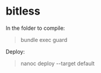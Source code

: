 bitless
=======

In the folder to compile:

> bundle exec guard

Deploy:

> nanoc deploy --target default
